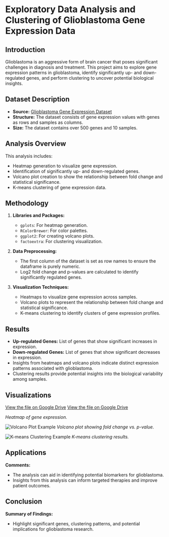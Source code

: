 # Exploratory Data Analysis and Clustering of Glioblastoma Gene Expression Data

## Introduction
Glioblastoma is an aggressive form of brain cancer that poses significant challenges in diagnosis and treatment. This project aims to explore gene expression patterns in glioblastoma, identify significantly up- and down-regulated genes, and perform clustering to uncover potential biological insights.

## Dataset Description
- **Source:** [Glioblastoma Gene Expression Dataset](https://raw.githubusercontent.com/HackBio-Internship/public_datasets/main/Cancer2024/glioblastoma.csv)
- **Structure:** The dataset consists of gene expression values with genes as rows and samples as columns.
- **Size:** The dataset contains over 500 genes and 10 samples.

## Analysis Overview
This analysis includes:
- Heatmap generation to visualize gene expression.
- Identification of significantly up- and down-regulated genes.
- Volcano plot creation to show the relationship between fold change and statistical significance.
- K-means clustering of gene expression data.

## Methodology
1. **Libraries and Packages:**
   - `gplots`: For heatmap generation.
   - `RColorBrewer`: For color palettes.
   - `ggplot2`: For creating volcano plots.
   - `factoextra`: For clustering visualization.

2. **Data Preprocessing:**
   - The first column of the dataset is set as row names to ensure the dataframe is purely numeric.
   - Log2 fold change and p-values are calculated to identify significantly regulated genes.

3. **Visualization Techniques:**
   - Heatmaps to visualize gene expression across samples.
   - Volcano plots to represent the relationship between fold change and statistical significance.
   - K-means clustering to identify clusters of gene expression profiles.

## Results
- **Up-regulated Genes:** List of genes that show significant increases in expression.
- **Down-regulated Genes:** List of genes that show significant decreases in expression.
- Insights from heatmaps and volcano plots indicate distinct expression patterns associated with glioblastoma.
- Clustering results provide potential insights into the biological variability among samples.

## Visualizations
[View the file on Google Drive](https://drive.google.com/file/d/1vqwJ-eliiM7oFZt1ViDf9kAFlhnQbOZd/view?usp=sharing)
[View the file on Google Drive](https://drive.google.com/file/d/1H0pmS1woRRgZ9oJt9aAXwhshaWlufzgM/view?usp=sharing)

*Heatmap of gene expression.*

![Volcano Plot Example](path/to/volcano_plot.png)
*Volcano plot showing fold change vs. p-value.*

![K-means Clustering Example](path/to/clustering.png)
*K-means clustering results.*


## Applications

**Comments:**
- The analysis can aid in identifying potential biomarkers for glioblastoma.
- Insights from this analysis can inform targeted therapies and improve patient outcomes.

## Conclusion

**Summary of Findings:**
- Highlight significant genes, clustering patterns, and potential implications for glioblastoma research.
